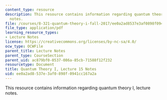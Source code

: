 ```yaml
---
content_type: resource
description: This resource contains information regarding quantum theory I, lecture
  notes.
file: /courses/8-321-quantum-theory-i-fall-2017/ee0a2ad8537e3af0898f0941cc167a2a_MIT8_321F17_lec15.pdf
file_type: application/pdf
learning_resource_types:
- Lecture Notes
license: https://creativecommons.org/licenses/by-nc-sa/4.0/
ocw_type: OCWFile
parent_title: Lecture Notes
parent_type: CourseSection
parent_uid: ac879bf0-0537-086a-85cb-71588f12f232
resourcetype: Document
title: Quantum Theory I, Lecture 15 Notes
uid: ee0a2ad8-537e-3af0-898f-0941cc167a2a
---
```

This resource contains information regarding quantum theory I, lecture notes.